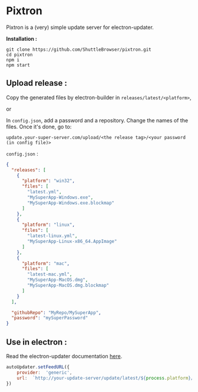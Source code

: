 # Pixtron

Pixtron is a (very) simple update server for electron-updater.

**Installation :**

    git clone https://github.com/ShuttleBrowser/pixtron.git
    cd pixtron
    npm i
    npm start

## **Upload release :**

Copy the generated files by electron-builder in `releases/latest/<platform>`,

or

In `config.json`, add a password and a repository.
Change the names of the files.
Once it's done, go to:

```
update.your-super-server.com/upload/<the release tag>/<your password (in config file)>
```

`config.json` :

```json
{
  "releases": [
    {
      "platform": "win32",
      "files": [
        "latest.yml",
        "MySuperApp-Windows.exe",
        "MySuperApp-Windows.exe.blockmap"
      ]
    },
    {
      "platform": "linux",
      "files": [
        "latest-linux.yml",
        "MySuperApp-Linux-x86_64.AppImage"
      ]
    },
    {
      "platform": "mac",
      "files": [
        "latest-mac.yml",
        "MySuperApp-MacOS.dmg",
        "MySuperApp-MacOS.dmg.blockmap"
      ]
    }
  ],

  "githubRepo": "MyRepo/MySuperApp",
  "password": "mySuperPassword"
}
```

## Use in electron :

Read the electron-updater documentation [here](https://www.electron.build/auto-update).

```js
autoUpdater.setFeedURL({
    provider:  'generic',
	url:  `http://your-update-server/update/latest/${process.platform}/`
})
```
